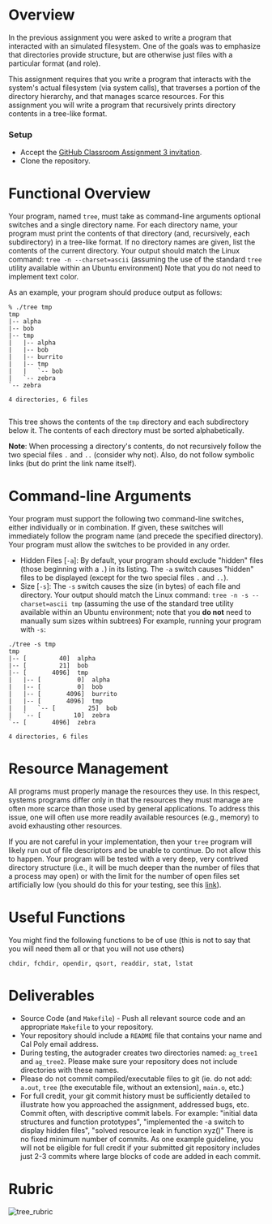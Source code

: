 # Overview

In the previous assignment you were asked to write a program that interacted with an simulated filesystem. One of the goals was to emphasize that directories provide structure, but are otherwise just files with a particular format (and role).

This assignment requires that you write a program that interacts with the system's actual filesystem (via system calls), that traverses a portion of the directory hierarchy, and that manages scarce resources. For this assignment you will write a program that recursively prints directory contents in a tree-like format.



### Setup

- Accept the [GitHub Classroom Assignment 3 invitation](https://github.com/amigler-cp/357-assignment-3-jerhuan205).
- Clone the repository.



# Functional Overview

Your program, named `tree`, must take as command-line arguments optional switches and a single directory name. For each directory name, your program must print the contents of that directory (and, recursively, each subdirectory) in a tree-like format. If no directory names are given, list the contents of the current directory. Your output should match the Linux command: `tree -n --charset=ascii`  (assuming the use of the standard `tree` utility available within an Ubuntu environment)  Note that you do not need to implement text color.

As an example, your program should produce output as follows:

```
% ./tree tmp
tmp
|-- alpha
|-- bob
|-- tmp
|   |-- alpha
|   |-- bob
|   |-- burrito
|   |-- tmp
|   |   `-- bob
|   `-- zebra
`-- zebra

4 directories, 6 files
    
```

This tree shows the contents of the `tmp` directory and each subdirectory below it. The contents of each directory must be sorted alphabetically.

**Note**: When processing a directory's contents, do not recursively follow the two special files `.` and `..` (consider why not). Also, do not follow symbolic links (but do print the link name itself).



# Command-line Arguments

Your program must support the following two command-line switches, either individually or in combination. If given, these switches will immediately follow the program name (and precede the specified directory). Your program must allow the switches to be provided in any order.

- Hidden Files &#91;`-a`&#93;: By default, your program should exclude "hidden" files (those beginning with a `.`) in its listing. The `-a` switch causes "hidden" files to be displayed (except for the two special files `.` and `..`).
- Size &#91;`-s`&#93;: The `-s` switch causes the size (in bytes) of each file and directory. Your output should match the Linux command: `tree -n -s --charset=ascii tmp` (assuming the use of the standard tree utility available within an Ubuntu environment; note that you **do not** need to manually sum sizes within subtrees) For example, running your program with `-s`:

```
./tree -s tmp
tmp
|-- [         40]  alpha
|-- [         21]  bob
|-- [       4096]  tmp
|   |-- [          0]  alpha
|   |-- [          0]  bob
|   |-- [       4096]  burrito
|   |-- [       4096]  tmp
|   |   `-- [         25]  bob
|   `-- [         10]  zebra
`-- [       4096]  zebra

4 directories, 6 files
```



# Resource Management

All programs must properly manage the resources they use. In this respect, systems programs differ only in that the resources they must manage are often more scarce than those used by general applications. To address this issue, one will often use more readily available resources (e.g., memory) to avoid exhausting other resources.

If you are not careful in your implementation, then your `tree` program will likely run out of file descriptors and be unable to continue. Do not allow this to happen. Your program will be tested with a very deep, very contrived directory structure (i.e., it will be much deeper than the number of files that a process may open) or with the limit for the number of open files set artificially low (you should do this for your testing, see this [link](https://www.linuxtechi.com/set-ulimit-file-descriptors-limit-linux-servers/)).



# Useful Functions

You might find the following functions to be of use (this is not to say that you will need them all or that you will not use others)

```chdir, fchdir, opendir, qsort, readdir, stat, lstat```



# Deliverables

- Source Code (and `Makefile`) - Push all relevant source code and an appropriate `Makefile` to your repository.
- Your repository should include a `README` file that contains your name and Cal Poly email address.
- During testing, the autograder creates two directories named: `ag_tree1` and `ag_tree2`. Please make sure your repository does not include directories with these names.
- Please do not commit compiled/executable files to git (ie. do not add: `a.out`, `tree` (the executable file, without an extension), `main.o`, etc.)
- For full credit, your git commit history must be sufficiently detailed to illustrate how you approached the assignment, addressed bugs, etc. Commit often, with descriptive commit labels. For example: "initial data structures and function prototypes", "implemented the -a switch to display hidden files", "solved resource leak in function xyz()"  There is no fixed minimum number of commits. As one example guideline, you will not be eligible for full credit if your submitted git repository includes just 2-3 commits where large blocks of code are added in each commit.

# Rubric
![tree_rubric](https://github.com/jerhuan205/CSC357-SystemsProgramming/assets/122332863/066bf46d-a367-4059-b0b5-930b26f48b44)
